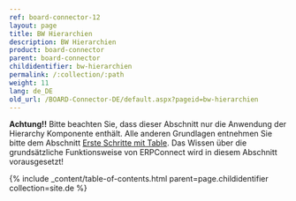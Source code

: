 ```yaml
---
ref: board-connector-12
layout: page
title: BW Hierarchien
description: BW Hierarchien
product: board-connector
parent: board-connector
childidentifier: bw-hierarchien
permalink: /:collection/:path
weight: 11
lang: de_DE
old_url: /BOARD-Connector-DE/default.aspx?pageid=bw-hierarchien
---
```


**Achtung!!** Bitte beachten Sie, dass dieser Abschnitt nur die Anwendung der Hierarchy Komponente enthält. Alle anderen Grundlagen entnehmen Sie bitte dem Abschnitt [Erste Schritte mit Table](./erste-schritte-mit-table). Das Wissen über die grundsätzliche Funktionsweise von ERPConnect wird in diesem Abschnitt vorausgesetzt!

{% include _content/table-of-contents.html parent=page.childidentifier collection=site.de %}